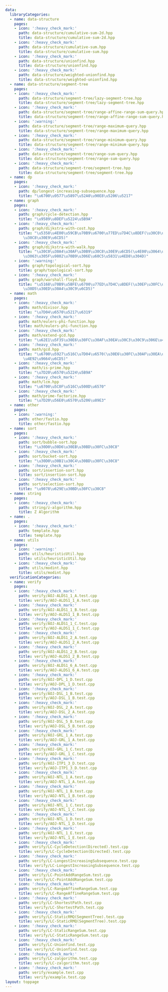 ```yaml
---
data:
  libraryCategories:
  - name: data-structure
    pages:
    - icon: ':heavy_check_mark:'
      path: data-structure/cumulative-sum-2d.hpp
      title: data-structure/cumulative-sum-2d.hpp
    - icon: ':heavy_check_mark:'
      path: data-structure/cumulative-sum.hpp
      title: data-structure/cumulative-sum.hpp
    - icon: ':heavy_check_mark:'
      path: data-structure/unionfind.hpp
      title: data-structure/unionfind.hpp
    - icon: ':heavy_check_mark:'
      path: data-structure/weighted-unionfind.hpp
      title: data-structure/weighted-unionfind.hpp
  - name: data-structure/segment-tree
    pages:
    - icon: ':heavy_check_mark:'
      path: data-structure/segment-tree/lazy-segment-tree.hpp
      title: data-structure/segment-tree/lazy-segment-tree.hpp
    - icon: ':heavy_check_mark:'
      path: data-structure/segment-tree/range-affine-range-sum-query.hpp
      title: data-structure/segment-tree/range-affine-range-sum-query.hpp
    - icon: ':warning:'
      path: data-structure/segment-tree/range-maximum-query.hpp
      title: data-structure/segment-tree/range-maximum-query.hpp
    - icon: ':heavy_check_mark:'
      path: data-structure/segment-tree/range-minimum-query.hpp
      title: data-structure/segment-tree/range-minimum-query.hpp
    - icon: ':heavy_check_mark:'
      path: data-structure/segment-tree/range-sum-query.hpp
      title: data-structure/segment-tree/range-sum-query.hpp
    - icon: ':heavy_check_mark:'
      path: data-structure/segment-tree/segment-tree.hpp
      title: data-structure/segment-tree/segment-tree.hpp
  - name: dp
    pages:
    - icon: ':heavy_check_mark:'
      path: dp/longest-increasing-subsequence.hpp
      title: "\u6700\u9577\u5897\u52A0\u90E8\u5206\u5217"
  - name: graph
    pages:
    - icon: ':heavy_check_mark:'
      path: graph/cycle-detection.hpp
      title: "\u9589\u8DEF\u5224\u5B9A"
    - icon: ':heavy_check_mark:'
      path: graph/dijkstra-with-cost.hpp
      title: "\u5358\u4E00\u59CB\u70B9\u6700\u77ED\u7D4C\u8DEF(\u30C0\u30A4\u30AF\u30B9\
        \u30C8\u30E9\u6CD5)"
    - icon: ':heavy_check_mark:'
      path: graph/dijkstra-with-walk.hpp
      title: "\u30C0\u30A4\u30AF\u30B9\u30C8\u30E9\u6CD5(\u4E00\u3064\u524D\u306B\u901A\
        \u3063\u305F\u9802\u70B9\u306E\u60C5\u5831\u4ED8\u304D)"
    - icon: ':warning:'
      path: graph/topological-sort.hpp
      title: graph/topological-sort.hpp
    - icon: ':heavy_check_mark:'
      path: graph/warshall-floyd.hpp
      title: "\u5168\u70B9\u5BFE\u6700\u77ED\u7D4C\u8DEF(\u30EF\u30FC\u30B7\u30E3\u30EB\
        \u30D5\u30ED\u30A4\u30C9\u6CD5)"
  - name: math
    pages:
    - icon: ':heavy_check_mark:'
      path: math/divisor.hpp
      title: "\u7D04\u6570\u5217\u6319"
    - icon: ':heavy_check_mark:'
      path: math/eulers-phi-function.hpp
      title: math/eulers-phi-function.hpp
    - icon: ':heavy_check_mark:'
      path: math/extend-gcd.hpp
      title: "\u62E1\u5F35\u30E6\u30FC\u30AF\u30EA\u30C3\u30C9\u306E\u4E92\u9664\u6CD5"
    - icon: ':heavy_check_mark:'
      path: math/gcd.hpp
      title: "\u6700\u5927\u516C\u7D04\u6570(\u30E6\u30FC\u30AF\u30EA\u30C3\u30C9\u306E\
        \u4E92\u9664\u6CD5)"
    - icon: ':heavy_check_mark:'
      path: math/is-prime.hpp
      title: "\u7D20\u6570\u5224\u5B9A"
    - icon: ':heavy_check_mark:'
      path: math/lcm.hpp
      title: "\u6700\u5C0F\u516C\u500D\u6570"
    - icon: ':heavy_check_mark:'
      path: math/prime-factorize.hpp
      title: "\u7D20\u56E0\u6570\u5206\u89E3"
  - name: other
    pages:
    - icon: ':warning:'
      path: other/fastio.hpp
      title: other/fastio.hpp
  - name: sort
    pages:
    - icon: ':heavy_check_mark:'
      path: sort/bubble-sort.hpp
      title: "\u30D0\u30D6\u30EB\u30BD\u30FC\u30C8"
    - icon: ':heavy_check_mark:'
      path: sort/bucket-sort.hpp
      title: "\u30D0\u30B1\u30C4\u30BD\u30FC\u30C8"
    - icon: ':heavy_check_mark:'
      path: sort/insertion-sort.hpp
      title: sort/insertion-sort.hpp
    - icon: ':heavy_check_mark:'
      path: sort/selection-sort.hpp
      title: "\u9078\u629E\u30BD\u30FC\u30C8"
  - name: string
    pages:
    - icon: ':heavy_check_mark:'
      path: string/z-algorithm.hpp
      title: Z Algorithm
  - name: .
    pages:
    - icon: ':heavy_check_mark:'
      path: template.hpp
      title: template.hpp
  - name: utils
    pages:
    - icon: ':warning:'
      path: utils/heuristicUtil.hpp
      title: utils/heuristicUtil.hpp
    - icon: ':heavy_check_mark:'
      path: utils/modint.hpp
      title: utils/modint.hpp
  verificationCategories:
  - name: verify
    pages:
    - icon: ':heavy_check_mark:'
      path: verify/AOJ-ALDS1_1_A.test.cpp
      title: verify/AOJ-ALDS1_1_A.test.cpp
    - icon: ':heavy_check_mark:'
      path: verify/AOJ-ALDS1_1_B.test.cpp
      title: verify/AOJ-ALDS1_1_B.test.cpp
    - icon: ':heavy_check_mark:'
      path: verify/AOJ-ALDS1_1_C.test.cpp
      title: verify/AOJ-ALDS1_1_C.test.cpp
    - icon: ':heavy_check_mark:'
      path: verify/AOJ-ALDS1_2_A.test.cpp
      title: verify/AOJ-ALDS1_2_A.test.cpp
    - icon: ':heavy_check_mark:'
      path: verify/AOJ-ALDS1_2_B.test.cpp
      title: verify/AOJ-ALDS1_2_B.test.cpp
    - icon: ':heavy_check_mark:'
      path: verify/AOJ-ALDS1_6_A.test.cpp
      title: verify/AOJ-ALDS1_6_A.test.cpp
    - icon: ':heavy_check_mark:'
      path: verify/AOJ-DPL_1_D.test.cpp
      title: verify/AOJ-DPL_1_D.test.cpp
    - icon: ':heavy_check_mark:'
      path: verify/AOJ-DSL_1_B.test.cpp
      title: verify/AOJ-DSL_1_B.test.cpp
    - icon: ':heavy_check_mark:'
      path: verify/AOJ-DSL_2_A.test.cpp
      title: verify/AOJ-DSL_2_A.test.cpp
    - icon: ':heavy_check_mark:'
      path: verify/AOJ-DSL_5_B.test.cpp
      title: verify/AOJ-DSL_5_B.test.cpp
    - icon: ':heavy_check_mark:'
      path: verify/AOJ-GRL_1_A.test.cpp
      title: verify/AOJ-GRL_1_A.test.cpp
    - icon: ':heavy_check_mark:'
      path: verify/AOJ-GRL_1_C.test.cpp
      title: verify/AOJ-GRL_1_C.test.cpp
    - icon: ':heavy_check_mark:'
      path: verify/AOJ-ITP1_3_D.test.cpp
      title: verify/AOJ-ITP1_3_D.test.cpp
    - icon: ':heavy_check_mark:'
      path: verify/AOJ-NTL_1_A.test.cpp
      title: verify/AOJ-NTL_1_A.test.cpp
    - icon: ':heavy_check_mark:'
      path: verify/AOJ-NTL_1_B.test.cpp
      title: verify/AOJ-NTL_1_B.test.cpp
    - icon: ':heavy_check_mark:'
      path: verify/AOJ-NTL_1_C.test.cpp
      title: verify/AOJ-NTL_1_C.test.cpp
    - icon: ':heavy_check_mark:'
      path: verify/AOJ-NTL_1_D.test.cpp
      title: verify/AOJ-NTL_1_D.test.cpp
    - icon: ':heavy_check_mark:'
      path: verify/AOJ-NTL_1_E.test.cpp
      title: verify/AOJ-NTL_1_E.test.cpp
    - icon: ':heavy_check_mark:'
      path: verify/LC-CycleDetection(Directed).test.cpp
      title: verify/LC-CycleDetection(Directed).test.cpp
    - icon: ':heavy_check_mark:'
      path: verify/LC-LongestIncreasingSubsequence.test.cpp
      title: verify/LC-LongestIncreasingSubsequence.test.cpp
    - icon: ':heavy_check_mark:'
      path: verify/LC-PointAddRangeSum.test.cpp
      title: verify/LC-PointAddRangeSum.test.cpp
    - icon: ':heavy_check_mark:'
      path: verify/LC-RangeAffineRangeSum.test.cpp
      title: verify/LC-RangeAffineRangeSum.test.cpp
    - icon: ':heavy_check_mark:'
      path: verify/LC-ShortestPath.test.cpp
      title: verify/LC-ShortestPath.test.cpp
    - icon: ':heavy_check_mark:'
      path: verify/LC-StaticRMQ(SegmentTree).test.cpp
      title: verify/LC-StaticRMQ(SegmentTree).test.cpp
    - icon: ':heavy_check_mark:'
      path: verify/LC-StaticRangeSum.test.cpp
      title: verify/LC-StaticRangeSum.test.cpp
    - icon: ':heavy_check_mark:'
      path: verify/LC-Unionfind.test.cpp
      title: verify/LC-Unionfind.test.cpp
    - icon: ':heavy_check_mark:'
      path: verify/LC-zalgorithm.test.cpp
      title: verify/LC-zalgorithm.test.cpp
    - icon: ':heavy_check_mark:'
      path: verify/example.test.cpp
      title: verify/example.test.cpp
layout: toppage
---
```


